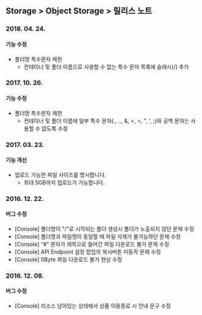 ## Storage > Object Storage > 릴리스 노트

### 2018. 04. 24.

#### 기능 수정
* 폴더명 특수문자 제한
    * 컨테이너 및 폴더 이름으로 사용할 수 없는 특수 문자 목록에 슬래시(/) 추가

### 2017. 10. 26.

#### 기능 수정
* 폴더명 특수문자 제한
    * 컨테이너 및 폴더 이름에 일부 특수 문자(., .., &, <, >, ", ', ;)와 공백 문자는 사용할 수 없도록 수정

### 2017. 03. 23.

#### 기능 개선

* 업로드 가능한 파일 사이즈를 명시합니다.
	* 최대 5GB까지 업로드가 가능합니다.

### 2016. 12. 22.

#### 버그 수정
* [Console] 폴더명이 "/"로 시작되는 폴더 생성시 폴더가 노출되지 않던 문제 수정
* [Console] 폴더명과 파일명이 동일할 때 파일 삭제가 불가능하던 문제 수정
* [Console] “#” 문자가 제목으로 들어간 파일 다운로드 불가 문제 수정
* [Console] API Endpoint 설정 팝업의 복사버튼 미동작 문제 수정
* [Console] 0Byte 파일 다운로드 불가 현상 수정

### 2016. 12. 08.

#### 버그 수정
* [Console] 리소스 남아있는 상태에서 상품 이용종료 시 안내 문구 수정
